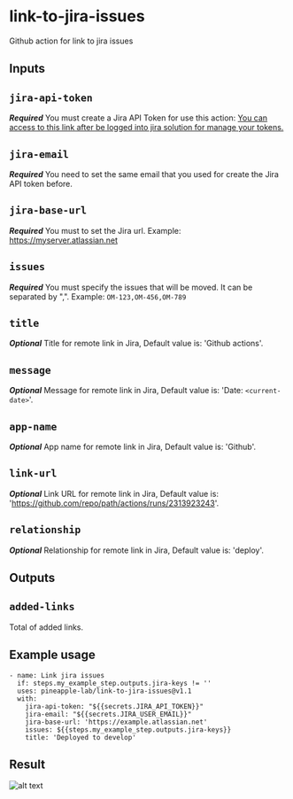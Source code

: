 # link-to-jira-issues
Github action for link to jira issues

## **Inputs**
## `jira-api-token`

***Required*** You must create a Jira API Token for use this action:
[You can access to this link after be logged into jira solution for manage your tokens.](https://id.atlassian.com/manage-profile/security/api-tokens)

## `jira-email`

***Required*** You need to set the same email that you used for create the Jira API token before.

## `jira-base-url`

***Required*** You must to set the Jira url. Example: https://myserver.atlassian.net

## `issues`

***Required*** You must specify the issues that will be moved. It can be separated by ",". Example: `OM-123,OM-456,OM-789`

## `title`

***Optional*** Title for remote link in Jira, Default value is: 'Github actions'.

## `message`

***Optional*** Message for remote link in Jira, Default value is: 'Date: `<current-date>`'.

## `app-name`

***Optional*** App name for remote link in Jira, Default value is: 'Github'.

## `link-url`

***Optional*** Link URL for remote link in Jira, Default value is: 'https://github.com/repo/path/actions/runs/2313923243'.

## `relationship`

***Optional*** Relationship for remote link in Jira, Default value is: 'deploy'.

## **Outputs**

## `added-links`

Total of added links.

## Example usage

```
- name: Link jira issues
  if: steps.my_example_step.outputs.jira-keys != ''
  uses: pineapple-lab/link-to-jira-issues@v1.1
  with:
    jira-api-token: "${{secrets.JIRA_API_TOKEN}}"
    jira-email: "${{secrets.JIRA_USER_EMAIL}}"
    jira-base-url: 'https://example.atlassian.net'
    issues: ${{steps.my_example_step.outputs.jira-keys}}
    title: 'Deployed to develop'
```

## Result

![alt text](https://raw.githubusercontent.com/pineapple-lab/link-to-jira-issues/main/src/assets/example-integration.png)
